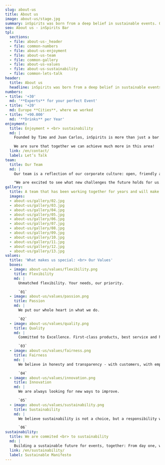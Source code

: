 ```yaml
---
slug: about-us
title: About us
image: about-us/stage.jpg
summary: inSpirits was born from a deep belief in sustainable events. Our founders, Timo and Carlos, aim to provide first-class service and unforgettable moments…
seo: About us - inSpirits Bar
tpl:
  sections:
  - file: about-us-_header
  - file: common-numbers
  - file: about-us-enjoyment
  - file: about-us-team
  - file: common-gallery
  - file: about-us-values
  - file: about-us-sustainability
  - file: common-lets-talk
header:
  title: About us
  headline: inSpirits was born from a deep belief in sustainable events. Our founders, Timo and Carlos, aim to provide first-class service and unforgettable moments while minimizing environmental impact.
numbers:
- title: '+30'
  md: '**Experts** for your perfect Event'
- title: '+20'
  md: Europe **Cities**, where we worked
- title: '+90.000'
  md: '**Drinks** per Year'
enjoyment:
  title: Enjoyment + <br> sustainability
  md: |
    Founded by Timo and Juan Carlos, inSpirits is more than just a bar. It's a vision of unforgettable events that prioritize sustainability. Timo's organizational skills and Juan Carlos' expertise in the catering industry, combine perfectly to deliver flawless experiences. By focusing on high-quality, local ingredients and eco-friendly materials, inSpirits aims to redefine event culture, making every event both enjoyable and environmentally conscious.

    We are sure that together we can achieve much more in this area!
  link: /en/contact/
  label: Let’s Talk
team:
  title: Our Team
  md: |
    Our team is a reflection of our corporate culture: open, friendly and full of passion. The close collaboration and the many shared experiences have made us a real community. It's no wonder that our employees are happy to recommend us to others and continue to bring new talent to us who share our values.

    "We are excited to see what new challenges the future holds for us. With you as a team by our side, we are ready for anything."
gallery:
  title: A team that has been working together for years and will make your event a success
  images:
  - about-us/gallery/02.jpg
  - about-us/gallery/03.jpg
  - about-us/gallery/04.jpg
  - about-us/gallery/05.jpg
  - about-us/gallery/06.jpg
  - about-us/gallery/07.jpg
  - about-us/gallery/08.jpg
  - about-us/gallery/09.jpg
  - about-us/gallery/10.jpg
  - about-us/gallery/11.jpg
  - about-us/gallery/12.jpg
  - about-us/gallery/13.jpg
values:
  title: 'What makes us special: <br> Our Values'
  boxes:
  - image: about-us/values/flexibility.png
    title: Flexibility
    md: |
      Unmatched flexibility. Your needs, our priority.

      `01`
  - image: about-us/values/passion.png
    title: Passion
    md: |
      We put our whole heart in what we do.

      `02`
  - image: about-us/values/quality.png
    title: Quality
    md: |
      Committed to Excellence. First-class products, best service and highly qualified professionals.

      `03`
  - image: about-us/values/fairness.png
    title: Fairness
    md: |
      We believe in honesty and transparency - with customers, with employees, and among us.

      `04`
  - image: about-us/values/innovation.png
    title: Innovation
    md: |
      We are always looking for new ways to improve.

      `05`
  - image: about-us/values/sustainability.png
    title: Sustainability
    md: |
      We believe sustainability is not a choice, but a responsibility we owe to society and the environment.

      `06`
sustainability:
  title: We are commited <br> to sustainability
  md: |
    Building a sustainable future for events, together: From day one, we’ve been committed to making sustainability a central part of our philosophy. We believe in working closely with event organizers who share our commitment to ecological responsibility. Our expertise and passion enable us to help you deliver inspiring events that are also kind to the environment.
  link: /en/sustainability/
  label: Sustainable Manifesto
---
```

